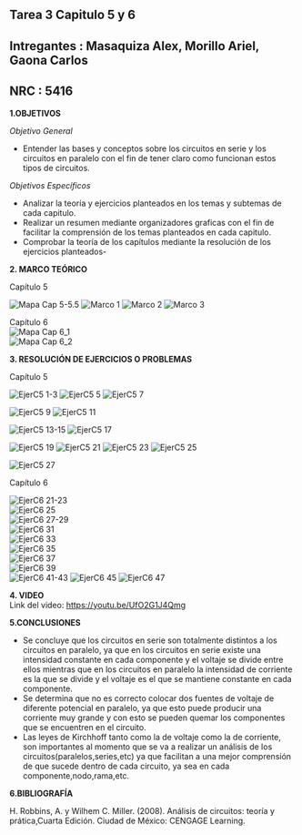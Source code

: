 ## Tarea 3 Capitulo 5 y 6
## Intregantes : Masaquiza Alex, Morillo Ariel, Gaona Carlos
## NRC : 5416
**1.OBJETIVOS**

_Objetivo General_    
* Entender las bases y conceptos sobre los circuitos en serie y los circuitos en paralelo con el fin de tener claro como funcionan estos tipos de circuitos.    

_Objetivos Específicos_     
* Analizar la teoría y ejercicios planteados en los temas y subtemas de cada capitulo.   
* Realizar un resumen mediante organizadores graficas con el fin de facilitar la comprensión de los temas planteados en cada capitulo.   
* Comprobar la teoría de los capítulos mediante la resolución de los ejercicios planteados-

**2. MARCO TEÓRICO**

Capítulo 5

![Mapa Cap 5-5.5](https://github.com/AlexMP98/Tarea-3/blob/main/Imagenes/Fun.Prog%20Mapa%20cap%205-5.5.jpg)
![Marco 1](https://github.com/AlexMP98/Tarea-3/blob/main/Imagenes/Marco%20teorico%203-1.PNG)
![Marco 2](https://github.com/AlexMP98/Tarea-3/blob/main/Imagenes/Marco%20teorico%203-2.PNG)
![Marco 3](https://github.com/AlexMP98/Tarea-3/blob/main/Imagenes/Marco%20teorico%203-3.PNG)

Capítulo 6      
![Mapa Cap 6_1](https://github.com/AlexMP98/Tarea-3/blob/main/Imagenes/Cap6_1.jpg)     
![Mapa Cap 6_2](https://github.com/AlexMP98/Tarea-3/blob/main/Imagenes/Cap6_2.png)    

**3. RESOLUCIÓN DE EJERCICIOS O PROBLEMAS**

Capítulo 5

![EjerC5 1-3](https://github.com/AlexMP98/Tarea-3/blob/main/Imagenes/Ejer%201-3%20C5.png)
![EjerC5 5](https://github.com/AlexMP98/Tarea-3/blob/main/Imagenes/Ejer%205%20C5.png)
![EjerC5 7](https://github.com/AlexMP98/Tarea-3/blob/main/Imagenes/Ejer%207%20C5.png)

![EjerC5 9](https://github.com/AlexMP98/Tarea-3/blob/main/Imagenes/Ejer%209%20C5.png)
![EjerC5 11](https://github.com/AlexMP98/Tarea-3/blob/main/Imagenes/Ejer%2011%20C5.png)

![EjerC5 13-15](https://github.com/AlexMP98/Tarea-3/blob/main/Imagenes/Ejer%2013-15%20C5.png)
![EjerC5 17](https://github.com/AlexMP98/Tarea-3/blob/main/Imagenes/Ejer%2017%20C5.png)

![EjerC5 19](https://github.com/AlexMP98/Tarea-3/blob/main/Imagenes/Ejer%2019%20C5.png)
![EjerC5 21](https://github.com/AlexMP98/Tarea-3/blob/main/Imagenes/Ejer%2021%20C5.png)
![EjerC5 23](https://github.com/AlexMP98/Tarea-3/blob/main/Imagenes/Ejer%2023%20C5.png)
![EjerC5 25](https://github.com/AlexMP98/Tarea-3/blob/main/Imagenes/Ejer%2025%20C5.png)

![EjerC5 27](https://github.com/AlexMP98/Tarea-3/blob/main/Imagenes/Ejer%2027%20C5.png)


Capítulo 6


![EjerC6 21-23](https://github.com/AlexMP98/Tarea-3/blob/main/Imagenes/21-23.png)    
![EjerC6 25](https://github.com/AlexMP98/Tarea-3/blob/main/Imagenes/25.png)     
![EjerC6 27-29](https://github.com/AlexMP98/Tarea-3/blob/main/Imagenes/27-29.png)      
![EjerC6 31](https://github.com/AlexMP98/Tarea-3/blob/main/Imagenes/31.png)      
![EjerC6 33](https://github.com/AlexMP98/Tarea-3/blob/main/Imagenes/33.png)     
![EjerC6 35](https://github.com/AlexMP98/Tarea-3/blob/main/Imagenes/35.png)     
![EjerC6 37](https://github.com/AlexMP98/Tarea-3/blob/main/Imagenes/37.png)     
![EjerC6 39](https://github.com/AlexMP98/Tarea-3/blob/main/Imagenes/39.png)      
![EjerC6 41-43](https://github.com/AlexMP98/Tarea-3/blob/main/Imagenes/41-43.png) 
![EjerC6 45](https://github.com/AlexMP98/Tarea-3/blob/main/Imagenes/45.png) 
![EjerC6 47](https://github.com/AlexMP98/Tarea-3/blob/main/Imagenes/47.png) 



**4. VIDEO**     
Link del video: https://youtu.be/UfO2G1J4Qmg  


**5.CONCLUSIONES**    
* Se concluye que los circuitos en serie son totalmente distintos a los circuitos en paralelo, ya que en los circuitos en serie existe una intensidad constante en cada componente y el voltaje se divide entre ellos mientras que en los circuitos en paralelo la intensidad de corriente es la que se divide y el voltaje es el que se mantiene constante en cada componente.    
* Se determina que no es correcto colocar dos fuentes de voltaje de diferente potencial en paralelo, ya que esto puede producir una corriente muy grande y con esto se pueden quemar los componentes que se encuentren en el circuito.   
* Las leyes de Kirchhoff tanto como la de voltaje como la de corriente, son importantes al momento que se va a realizar un análisis de los circuitos(paralelos,series,etc) ya que facilitan a una mejor comprensión de que sucede dentro de cada circuito, ya sea en cada componente,nodo,rama,etc.

**6.BIBLIOGRAFÍA**

H. Robbins, A. y Wilhem C. Miller. (2008). Análisis de circuitos: teoría y prática,Cuarta Edición. Ciudad de México: CENGAGE Learning.
